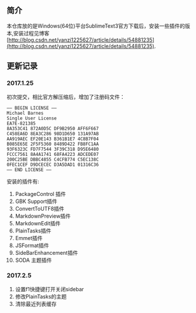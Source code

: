## 简介
本仓库放的是Windows(64位)平台SublimeText3官方下载后，安装一些插件的版本,安装过程见博客[http://blog.csdn.net/yanzi1225627/article/details/54881235](http://blog.csdn.net/yanzi1225627/article/details/54881235).

## 更新记录
### 2017.1.25
初次提交，相比官方解压缩后，增加了注册码文件：

```
—– BEGIN LICENSE —–
Michael Barnes
Single User License
EA7E-821385
8A353C41 872A0D5C DF9B2950 AFF6F667
C458EA6D 8EA3C286 98D1D650 131A97AB
AA919AEC EF20E143 B361B1E7 4C8B7F04
B085E65E 2F5F5360 8489D422 FB8FC1AA
93F6323C FD7F7544 3F39C318 D95E6480
FCCC7561 8A4A1741 68FA4223 ADCEDE07
200C25BE DBBC4855 C4CFB774 C5EC138C
0FEC1CEF D9DCECEC D3A5DAD1 01316C36
—— END LICENSE ——
```
安装的插件有:
1. PackageControl 插件
2. GBK Support插件
3. ConvertToUTF8插件
4. MarkdownPreview插件
5. MarkdownEdit插件
6. PlainTasks插件
7. Emmet插件
8. JSFormat插件
9. SideBarEnhancement插件
10. SODA 主题插件

### 2017.2.5
1. 设置f1快捷键打开关闭sidebar
2. 修改PlainTasks的主题
3. 清除最近列表缓存
